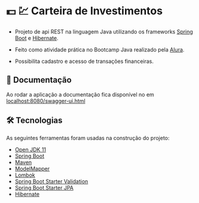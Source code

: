 # :dollar: :chart: Carteira de Investimentos

- Projeto de api REST na linguagem Java utilizando os frameworks [Spring Boot](https://start.spring.io/) e [Hibernate](https://hibernate.org/). 

- Feito como atividade prática no Bootcamp Java realizado pela [Alura](https://www.alura.com.br/).

- Possibilita cadastro e acesso de transações financeiras.

## :book: Documentação

Ao rodar a aplicação a documentação fica disponível no em [localhost:8080/swagger-ui.html](localhost:8080/swagger-ui.html)

## 🛠 Tecnologias

As seguintes ferramentas foram usadas na construção do projeto:

- [Open JDK 11](https://openjdk.java.net/projects/jdk/11/)
- [Spring Boot](https://spring.io/projects/spring-boot)
- [Maven](https://maven.apache.org/)
- [ModelMapper](http://modelmapper.org/)
- [Lombok](https://objectcomputing.com/resources/publications/sett/january-2010-reducing-boilerplate-code-with-project-lombok)
- [Spring Boot Starter Validation](https://mvnrepository.com/artifact/org.springframework.boot/spring-boot-starter-validation)
- [Spring Boot Starter JPA](https://mvnrepository.com/artifact/org.springframework.boot/spring-boot-starter-data-jpa)
- [Hibernate](https://hibernate.org/)
